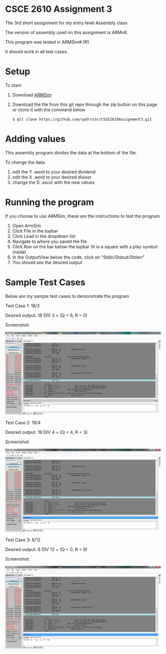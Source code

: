 # CSCE 2610 Assignment 3
The 3rd short assignment for my entry level Assembly class

The version of assembly used on this assignment is ARMv8.

This program was tested in ARMSim#.191

It should work in all test cases.

# Setup
To start:
 1. Download [ARMSim](http://armsim.cs.uvic.ca/DownloadARMSimSharp.html)
 2. Download the file from this git repo through the zip button on this page or clone it with the command below
     
     ```
     $ git clone https://github.com/spdrstar/CSCE2610Assignment3.git
     ```

# Adding values
This assembly program divides the data at the bottom of the file.

To change the data:
  1. edit the Y .word to your desired dividend
  2. edit the X .word to your desired divisor
  3. change the D .asciz with the new values
  
# Running the program
If you choose to use ARMSim, these are the instructions to test the program.

1. Open ArmSim
2. Click File in the topbar
3. Click Load in the dropdown list
4. Navigate to where you saved the file
5. Click Run on the bar below the topbar (It is a square with a play symbol inside)
6. In the OutputView below the code, click on "Stdin/Stdout/Stderr"
7. You should see the desired output

# Sample Test Cases
Below are my sample test cases to demonstrate the program

Test Case 1: 18/3 

Desired output: 18 DIV 3 = (Q = 6, R = 0)

Screenshot:

![18 Divded by 3](/18DIV3.PNG?raw=true)

Test Case 2: 19/4 

Desired output: 19 DIV 4 = (Q = 4, R = 3)

Screenshot:

![19 Divded by 4](/19DIV4.png?raw=true)

Test Case 3: 8/12 

Desired output: 8 DIV 12 = (Q = 0, R = 8)

Screenshot:

![8 Divded by 12](/8DIV12.PNG?raw=true)
